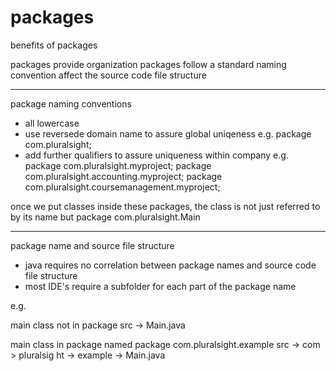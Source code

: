 # packages

benefits of packages

packages provide organization
packages follow a standard naming convention
affect the source code file structure

********************************

package naming conventions
- all lowercase
- use reversede domain name to assure global uniqeness
e.g. package com.pluralsight;
- add further qualifiers to assure uniqueness within company
e.g. package com.pluralsight.myproject;
package com.pluralsight.accounting.myproject;
package com.pluralsight.coursemanagement.myproject;

once we put classes inside these packages, the class is not just referred to by its name but package com.pluralsight.Main

********************************
package name and source file structure

- java requires no correlation between package names and source code file structure
- most IDE's require a subfolder for each part of the package name

e.g. 

main class not in package
src -> Main.java

main class in package named package com.pluralsight.example
src -> com > pluralsig ht -> example -> Main.java
